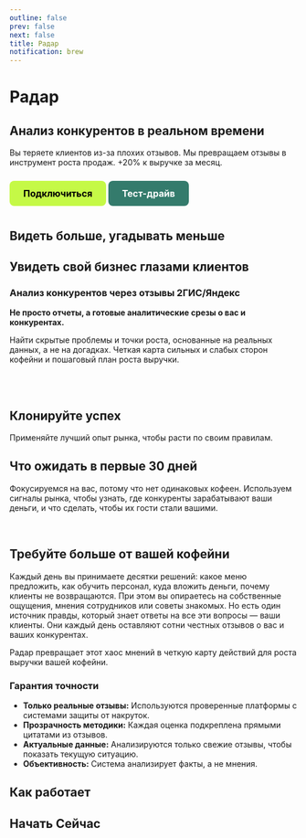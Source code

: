 ```yaml
---
outline: false
prev: false
next: false
title: Радар
notification: brew
---
```


# Радар

## Анализ конкурентов в реальном времени

Вы теряете клиентов из-за плохих отзывов.
Мы превращаем отзывы в инструмент роста продаж.
+20% к выручке за месяц.

<div class="button-group">
  <a href="/brew/reports" class="btn btn-primary" rel="noopener noreferrer"><strong>Подключиться</strong></a>
  <a href="/invest/sim" class="btn btn-secondary" rel="noopener noreferrer">Тест-драйв</a>
</div>

## Видеть больше, угадывать меньше

<RadarStrategyTabs />

## Увидеть свой бизнес глазами клиентов

### Анализ конкурентов через отзывы 2ГИС/Яндекс

**Не просто отчеты, а готовые аналитические срезы о вас и конкурентах.**

Найти скрытые проблемы и точки роста, основанные на реальных данных, а не на догадках. Четкая карта сильных и слабых сторон кофейни и пошаговый план роста выручки. 

<br><br>

<RadarReport />

## Клонируйте успех

Применяйте лучший опыт рынка, чтобы расти по своим правилам.

<BrandCards />

## Что ожидать в первые 30 дней

Фокусируемся на вас, потому что нет одинаковых кофеен. Используем сигналы рынка, чтобы узнать, где конкуренты зарабатывают ваши деньги, и что сделать, чтобы их гости стали вашими. 
<br>

<BrewFirst30Days />

<br>

## Требуйте больше от вашей кофейни

Каждый день вы принимаете десятки решений: какое меню предложить, как обучить персонал, куда вложить деньги, почему клиенты не возвращаются. При этом вы опираетесь на собственные ощущения, мнения сотрудников или советы знакомых. Но есть один источник правды, который знает ответы на все эти вопросы — ваши клиенты. Они каждый день оставляют сотни честных отзывов о вас и ваших конкурентах. 

Радар превращает этот хаос мнений в четкую карту действий для роста выручки вашей кофейни.

### Гарантия точности

- **Только реальные отзывы:** Используются проверенные платформы с системами защиты от накруток.
- **Прозрачность методики:** Каждая оценка подкреплена прямыми цитатами из отзывов.
- **Актуальные данные:** Анализируются только свежие отзывы, чтобы показать текущую ситуацию.
- **Объективность:** Система анализирует факты, а не мнения.

## Как работает

<DialogsHowItWorks />

## Начать Сейчас

<RadarForm />

<style>
/* --- СТИЛИ ДЛЯ ТАБЛИЦ --- */

/* Контейнер таблицы оборачиваем для скролла */
.radar-signals-table {
  overflow-x: auto;
  -webkit-overflow-scrolling: touch;
}

/* Общие правила для таблицы "Сигналы Радара" */
.radar-signals-table table {
  width: 100%;
  /* Минимальная ширина гарантирует, что таблица не сожмется и появится скролл на мобильных */
  min-width: 650px; 
  table-layout: fixed;
  border-collapse: collapse;
}

/* Стили для ячеек для аккуратного вида */
.radar-signals-table th,
.radar-signals-table td {
  padding: 12px 15px;
  vertical-align: top; /* Выравнивание по верху — лучший вариант при разной высоте строк */
  text-align: left;
}

/* Столбец 1 ("Период"): Фиксированная ширина, без переноса */
.radar-signals-table td:nth-child(1) {
  width: 130px;
  white-space: nowrap;
}

/* Столбец 2 ("Сигнал Радара"): ГЛАВНОЕ ИЗМЕНЕНИЕ. 
   Убираем сложное ограничение по строкам и просто разрешаем тексту свободно переноситься. */
.radar-signals-table td:nth-child(2) {
  width: 350px;
  white-space: normal; /* Разрешаем перенос текста */
  word-break: break-word; /* Разрешаем перенос для длинных слов */
}

/* Столбец 3 ("Статус"): Фиксированная ширина, без переноса */
.radar-signals-table td:nth-child(3) {
  width: 170px;
  white-space: nowrap;
}

/* Таблица сравнения "ДО/ПОСЛЕ" (остается без изменений) */
.comparison-table table {
  table-layout: fixed;
  width: 100%;
}
.comparison-table td {
  width: 50%;
  word-break: break-word;
}

/* --- ОБЩИЕ СТИЛИ ДЛЯ ВСЕХ КНОПОК (остаются без изменений) --- */
.btn {
  display: inline-block;
  padding: 12px 24px;
  border-radius: 8px;
  font-weight: 700;
  font-size: 16px;
  text-align: center;
  text-decoration: none;
  transition: all 0.3s ease;
  cursor: pointer;
  border: none;
  margin: 10px 0;
}

.btn:hover {
  transform: translateY(-2px);
  text-decoration: none !important;
}

/* --- СТИЛЬ 1: ОСНОВНАЯ КНОПКА (ЯРКАЯ) --- */
.btn-primary {
  background-color: #C5F946; /* Яркий лаймовый */
  color: #000 !important;
}

.btn-primary:hover {
  background-color: #347b6c; /* Темный при наведении */
  color: white !important;
}

/* --- СТИЛЬ 2: ВТОРОСТЕПЕННАЯ КНОПКА (ТЕМНАЯ) --- */
.btn-secondary {
  background-color: #347b6c; /* Темный */
  color: white !important;
}

.btn-secondary:hover {
  background-color: #C5F946; /* Яркий при наведении */
  color: #000 !important;
}

/* --- Контейнер для отдельной кнопки --- */
.start-button-container {
  margin: 20px 0;
  text-align: left;
}

.start-button-container .btn {
  display: inline-block;
  margin: 0;
}
</style>

<style>
/* --- ОБЩИЕ СТИЛИ ДЛЯ ВСЕХ КНОПОК --- */
.btn {
  display: inline-block;
  padding: 12px 24px;
  border-radius: 8px;
  font-weight: 700;
  font-size: 16px;
  text-align: center;
  text-decoration: none;
  transition: all 0.3s ease;
  cursor: pointer;
  border: none;
  margin: 10px 0;
}

.btn:hover {
  transform: translateY(-2px);
  text-decoration: none !important;
}

/* --- СТИЛЬ ОСНОВНОЙ КНОПКИ (ЯРКАЯ) --- */
.btn-primary {
  background-color: #C5F946; /* Яркий лаймовый */
  color: #000 !important;
}

.btn-primary:hover {
  background-color: #347b6c; /* Темный при наведении */
  color: white !important;
}

/* --- Контейнер для отдельной кнопки --- */
.start-button-container {
  margin: 20px 0;
  text-align: left;
}

.start-button-container .btn {
  display: inline-block;
  margin: 0;
}
</style>
